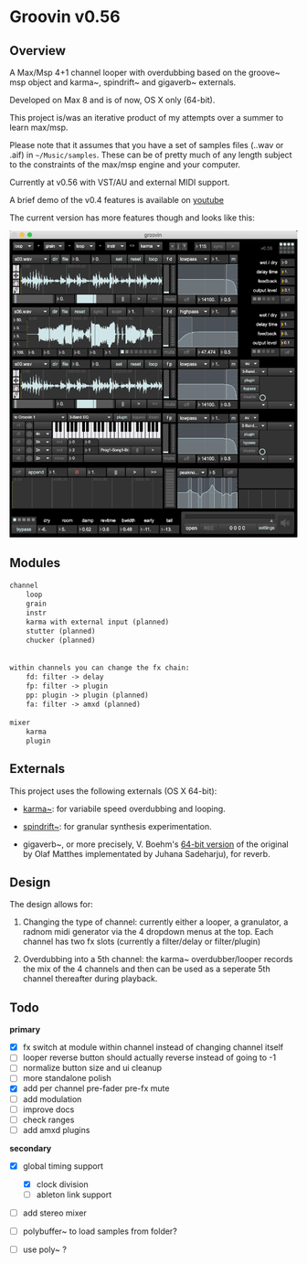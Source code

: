 # Groovin v0.56

## Overview

A Max/Msp 4+1 channel looper with overdubbing based on the groove~ msp object and karma~, spindrift~ and gigaverb~ externals.

Developed on Max 8 and is of now, OS X only (64-bit).

This project is/was an iterative product of my attempts over a summer to learn max/msp.

Please note that it assumes that you have a set of samples files (..wav or .aif) in `~/Music/samples`. These can be of pretty much of any length subject to the constraints of the max/msp engine and your computer.

Currently at v0.56 with VST/AU and external MIDI support. 

A brief demo of the v0.4 features is available on [youtube](https://youtu.be/sKZO_4qYpj0)

The current version has more features though and looks like this:

![groovin_v0.5](media/groovin_v05_screenshot.png)


## Modules

```
channel
    loop
    grain
    instr
    karma with external input (planned)
    stutter (planned)
    chucker (planned)


within channels you can change the fx chain:
    fd: filter -> delay
    fp: filter -> plugin
    pp: plugin -> plugin (planned)
    fa: filter -> amxd (planned)

mixer
    karma
    plugin
```

## Externals

This project uses the following externals (OS X 64-bit):

- [karma~](https://cycling74.com/tools/karma-samplerlooper-external): for variabile speed overdubbing and looping.

- [spindrift~](http://www.michaelnorris.info/software/spindrift): for granular synthesis experimentation. 

- gigaverb~, or more precisely, V. Boehm's [64-bit version](https://github.com/v7b1/gigaverb) of the original by Olaf Matthes implementated by Juhana Sadeharju), for reverb.


## Design

The design allows for:

1. Changing the type of channel: currently either a looper, a granulator, a radnom midi generator via the 4 dropdown menus at the top. Each channel has two fx slots (currently a filter/delay or filter/plugin)

2. Overdubbing into a 5th channel: the karma~ overdubber/looper records the mix of the 4 channels and then can be used as a seperate 5th channel thereafter during playback.


## Todo

**primary**

- [x] fx switch at module within channel instead of changing channel itself
- [ ] looper reverse button should actually reverse instead of going to -1
- [ ] normalize button size and ui cleanup
- [ ] more standalone polish
- [x] add per channel pre-fader pre-fx mute
- [ ] add modulation
- [ ] improve docs
- [ ] check ranges
- [ ] add amxd plugins

**secondary**

- [x] global timing support
	- [x] clock division
	- [ ] ableton link support
- [ ] add stereo mixer
- [ ] polybuffer~ to load samples from folder?
- [ ] use poly~ ?


